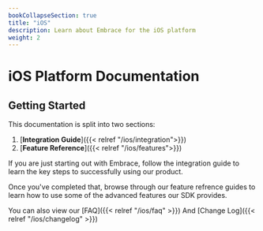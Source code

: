 ```yaml
---
bookCollapseSection: true
title: "iOS"
description: Learn about Embrace for the iOS platform
weight: 2
---
```


# iOS Platform Documentation

## Getting Started

This documentation is split into two sections:

1. [**Integration Guide**]({{< relref "/ios/integration">}})
2. [**Feature Reference**]({{< relref "/ios/features">}})

If you are just starting out with Embrace, follow the integration guide to learn
the key steps to successfully using our product.  

Once you've completed that, browse through our feature refrence guides to learn how
to use some of the advanced features our SDK provides.  

You can also view our [FAQ]({{< relref "/ios/faq" >}})
And [Change Log]({{< relref "/ios/changelog" >}})
